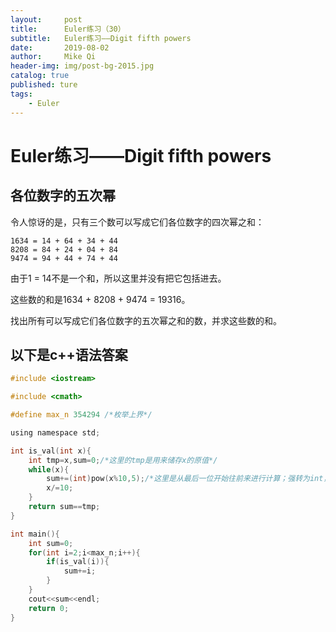 ```yaml
---
layout:     post
title:      Euler练习（30）
subtitle:   Euler练习——Digit fifth powers
date:       2019-08-02
author:     Mike Qi
header-img: img/post-bg-2015.jpg
catalog: true
published: ture
tags:
    - Euler
---
```


# Euler练习——Digit fifth powers #

## 各位数字的五次幂

令人惊讶的是，只有三个数可以写成它们各位数字的四次幂之和：

    1634 = 14 + 64 + 34 + 44
    8208 = 84 + 24 + 04 + 84
    9474 = 94 + 44 + 74 + 44

由于1 = 14不是一个和，所以这里并没有把它包括进去。

这些数的和是1634 + 8208 + 9474 = 19316。

找出所有可以写成它们各位数字的五次幂之和的数，并求这些数的和。


## 以下是c++语法答案 ##

```c
#include <iostream>

#include <cmath>

#define max_n 354294 /*枚举上界*/ 

using namespace std;

int is_val(int x){
	int tmp=x,sum=0;/*这里的tmp是用来储存x的原值*/
	while(x){		
		sum+=(int)pow(x%10,5);/*这里是从最后一位开始往前来进行计算；强转为int，本来这里是double类型 */
		x/=10;
	}
	return sum==tmp;
}

int main(){
	int sum=0;
	for(int i=2;i<max_n;i++){
		if(is_val(i)){
			sum+=i;
		}
	}
	cout<<sum<<endl;	
	return 0;
} 
```
